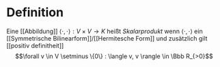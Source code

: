 # Definition
Eine [[Abbildung]] $\langle \cdot, \cdot \rangle: V \times V \to K$ heißt *Skalarprodukt* wenn $\langle \cdot , \cdot \rangle$ ein [[Symmetrische Bilinearform]]/[[Hermitesche Form]] und zusätzlich gilt
[[positiv definitheit]]
$$\forall v \in V \setminus \{0\} : \langle v, v \rangle \in \Bbb R_{>0}$$